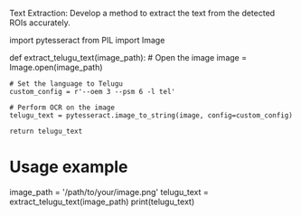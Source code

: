 Text Extraction: Develop a method to extract the text from the detected ROIs accurately.

import pytesseract
from PIL import Image

def extract_telugu_text(image_path):
    # Open the image
    image = Image.open(image_path)

    # Set the language to Telugu
    custom_config = r'--oem 3 --psm 6 -l tel'

    # Perform OCR on the image
    telugu_text = pytesseract.image_to_string(image, config=custom_config)

    return telugu_text

# Usage example
image_path = '/path/to/your/image.png'
telugu_text = extract_telugu_text(image_path)
print(telugu_text)